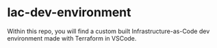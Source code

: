 # Iac-dev-environment

Within this repo, you will find a custom built Infrastructure-as-Code dev environment made with Terraform in VSCode.
